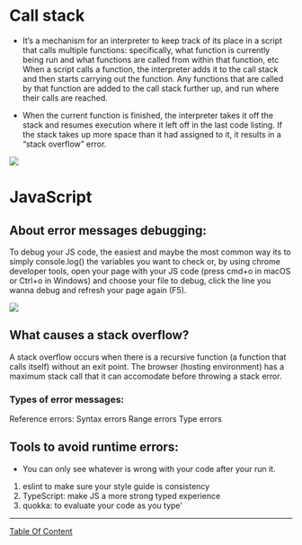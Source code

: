 # Call stack
- It’s a mechanism for an interpreter to keep track of its place in a script that calls multiple functions: specifically, what function is currently being run and what functions are called from within that function, etc When a script calls a function, the interpreter adds it to the call stack and then starts carrying out the function. Any functions that are called by that function are added to the call stack further up, and run where their calls are reached.

- When the current function is finished, the interpreter takes it off the stack and resumes execution where it left off in the last code listing. If the stack takes up more space than it had assigned to it, it results in a “stack overflow” error.

![](https://miro.medium.com/max/638/1*CCHexfHNCNo-f8aw3rbRew.jpeg)


 # JavaScript
 ## About error messages debugging:
 To debug your JS code, the easiest and maybe the most common way its to simply console.log() the variables you want to check or, by using chrome developer tools, open your page with your JS code (press cmd+o in macOS or Ctrl+o in Windows) and choose your file to debug, click the line you wanna debug and refresh your page again (F5).
 
 ![](https://images.ctfassets.net/cj4mgtttlyx7/753S2VPVCmWHsSI4YJ8Xcu/a0e2b180b2022b162bc41ca24d9c89e6/Javascript_Debugging_Errors.jpg?w=794&q=50)
 
## What causes a stack overflow?
A stack overflow occurs when there is a recursive function (a function that calls itself) without an exit point. The browser (hosting environment) has a maximum stack call that it can accomodate before throwing a stack error.
 
### Types of error messages:
Reference errors:
Syntax errors
Range errors
Type errors

## Tools to avoid runtime errors:
- You can only see whatever is wrong with your code after your run it.
1) eslint to make sure your style guide is consistency
2) TypeScript: make JS a more strong typed experience
3) quokka: to evaluate your code as you type'

----------------------------------------

[Table Of Content](https://github.com/omarXzain/301-reading-notes)
